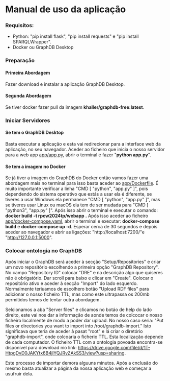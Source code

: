# Manual de uso da aplicação 

### Requisitos:
* Python: "pip install flask", "pip install requests" e "pip install SPARQLWrapper".
* Docker ou GraphDB Desktop

### Preparação 
#### Primeira Abordagem
Fazer download e instalar a aplicação GraphDB Desktop.

#### Segunda Abordagem 
Se tiver docker fazer pull da imagem **khaller/graphdb-free:latest**.

### Iniciar Servidores
#### Se tem o GraphDB Desktop
Basta executar a aplicação e esta vai redirecionar para a interface web da aplicação, no seu navegador.
Aceder ao ficheiro que inicia o nosso servidor para a web app [app/app.py](app/app.py), abrir o terminal e fazer "**python app.py**".

#### Se tem a imagem no Docker
Se já tiver a imagem do GraphDB do Docker então vamos fazer uma abordagem mais no terminal para isso basta aceder ao [app/Dockerfile](app/Dockerfile). É muito importante verificar a linha "CMD [ "python", "app.py" ]", pois dependendo do sistema operativo que estás a usar ela é diferente, se tiveres a usar Windows ela permanece "CMD [ "python", "app.py" ]", mas se tiveres usar Linux ou macOS ela tem de ser mudada para "CMD [ "python3", "app.py" ]". Após isso abrir o terminal e executar o comando: **docker build -t rpcw2024tp/webapp .**
Após isso aceder ao ficheiro [app/docker-compose.yaml](app/docker-compose.yaml), abrir o terminal e executar: **docker-compose build** e **docker-compose up -d**. Esperar cerca de 30 segundos e depois aceder ao navegador e abrir as ligações: "http://localhost:7200/"e "http://127.0.0.1:5000".

### Colocar ontologia no GraphDB 
Após iniciar o GraphDB será aceder à secção "Setup/Repositories" e criar um novo repositório escolhendo a primeira opção "GraphDB Repository". No campo "Repository ID" colocar "DRE" e na descrição algo que quiseres não é obrigatório. Dar scroll para baixo e clicar em "Create". Colocar o repositório ativo e aceder à secção "Import" do lado esquerdo. Normalmente teriuamos de escolhero botão "Upload RDF files" para adicionar o nosso ficheiro TTL, mas como este ultrapassa os 200mb permitidos temos de tentar outra abordagem. 

Selcionamos a aba "Server files" e clicamos no botáo de help do lado direito, este vai nos dar a informação de aonde temos de colcocar o nosso ficheiro localmente de modo a poder dar upload. No nosso caso seria: "Put files or directories you want to import into /root/graphdb-import." Isto significava que teria de aceder à pasat "root" e lá criar o diretório "graphdb-import", onde colcoaria o ficherio TTL. Esta localização depende de cada computador. O ficheiro TTL com a ontologia povoada encontra-se disponível para download nio link:  https://drive.google.com/file/d/1T-HtpgDvD0JAKYtx6B4jlYQJRvZAkSS3/view?usp=sharing.

Este processo de importar demora alguuns minutos. Após a cnclusão do mesmo basta atualizar a página da nossa aplicação web e começar a usufruir dela.